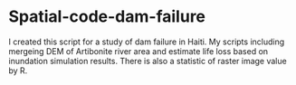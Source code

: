 # Spatial-code-dam-failure
I created this script for a study of dam failure in Haiti. My scripts including mergeing DEM of Artibonite river area and estimate life loss based on inundation simulation results. 
There is also a statistic of raster image value by R.


